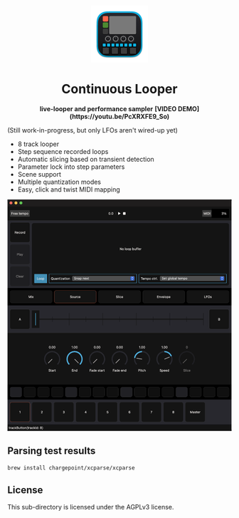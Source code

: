 <p align="center">
  <img src="design/icon/Icon@128h.png" style="max-width: 128px" />
</p>

<h1 align="center">Continuous Looper</h1>
<p align="center">
    <strong>live-looper and performance sampler</strong>
    <strong> [VIDEO DEMO](https://youtu.be/PcXRXFE9_So)</strong>
</p>

(Still work-in-progress, but only LFOs aren't wired-up yet)

* 8 track looper
* Step sequence recorded loops
* Automatic slicing based on transient detection
* Parameter lock into step parameters
* Scene support
* Multiple quantization modes
* Easy, click and twist MIDI mapping

![](screenshot.png)

## Parsing test results
```
brew install chargepoint/xcparse/xcparse
```

## License
This sub-directory is licensed under the AGPLv3 license.
